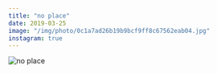 ```yaml
---
title: "no place"
date: 2019-03-25
image: "/img/photo/0c1a7ad26b19b9bcf9ff8c67562eab04.jpg"
instagram: true
---
```


![no place](/img/photo/0c1a7ad26b19b9bcf9ff8c67562eab04.jpg)
